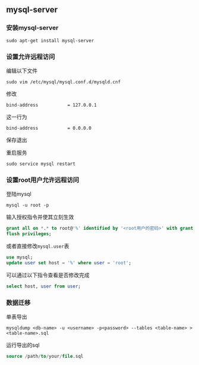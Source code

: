 ## mysql-server

### 安装mysql-server
```shell
sudo apt-get install mysql-server
```

### 设置允许远程访问

编辑以下文件
```shell
sudo vim /etc/mysql/mysql.conf.d/mysqld.cnf
```

修改
```shell
bind-address           = 127.0.0.1
```

这一行为
```shell
bind-address           = 0.0.0.0
```
保存退出

重启服务
```shell
sudo service mysql restart
```

### 设置root用户允许远程访问

登陆mysql
```shell
mysql -u root -p
```

输入授权指令并使其立刻生效
```sql
grant all on *.* to root@'%' identified by '<root用户的密码>' with grant option;
flush privileges;
```

或者直接修改```mysql.user```表
```sql
use mysql;
update user set host = '%' where user = 'root';
```

可以通过以下指令查看是否修改完成
```sql
select host, user from user;
```

### 数据迁移

单表导出

```shell
mysqldump <db-name> -u <username> -p<password> --tables <table-name> > <table-name>.sql
```

运行导出的sql

```sql
source /path/to/your/file.sql
```
